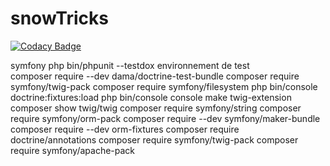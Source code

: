 # snowTricks

[![Codacy Badge](https://api.codacy.com/project/badge/Grade/2421adac9f87401f928be3109730636c)](https://app.codacy.com/gh/kenchi-san/snowTricks?utm_source=github.com&utm_medium=referral&utm_content=kenchi-san/snowTricks&utm_campaign=Badge_Grade_Settings)

symfony php bin/phpunit --testdox
environnement de test <br>
composer require --dev dama/doctrine-test-bundle 
composer require symfony/twig-pack 
composer require symfony/filesystem 
php bin/console doctrine:fixtures:load 
php bin/console console make twig-extension 
composer show twig/twig 
composer require symfony/string
composer require symfony/orm-pack
composer require --dev symfony/maker-bundle
composer require --dev orm-fixtures
composer require doctrine/annotations
composer require symfony/twig-pack
composer require symfony/apache-pack
